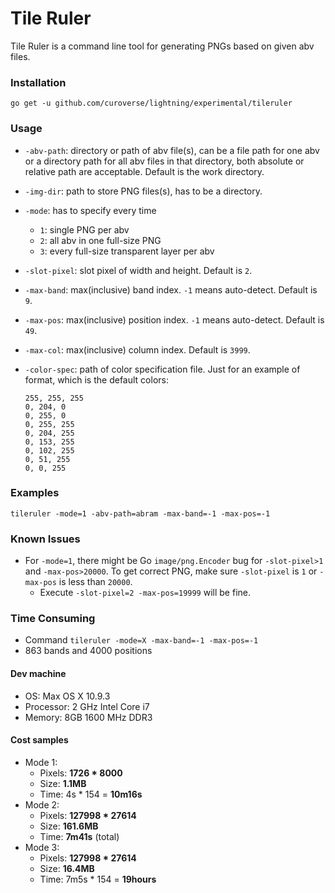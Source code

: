 Tile Ruler
==========

Tile Ruler is a command line tool for generating PNGs based on given abv files.

### Installation

	go get -u github.com/curoverse/lightning/experimental/tileruler

### Usage

- `-abv-path`: directory or path of abv file(s), can be a file path for one abv or a directory path for all abv files in that directory, both absolute or relative path are acceptable. Default is the work directory.
- `-img-dir`: path to store PNG files(s), has to be a directory.
- `-mode`: has to specify every time
	- `1`: single PNG per abv
	- `2`: all abv in one full-size PNG
	- `3`: every full-size transparent layer per abv
- `-slot-pixel`: slot pixel of width and height. Default is `2`.
- `-max-band`: max(inclusive) band index. `-1` means auto-detect. Default is `9`.
- `-max-pos`: max(inclusive) position index. `-1` means auto-detect. Default is `49`.
- `-max-col`: max(inclusive) column index. Default is `3999`.
- `-color-spec`: path of color specification file. Just for an example of format, which is the default colors:
	
	```
	255, 255, 255
	0, 204, 0
	0, 255, 0
	0, 255, 255
	0, 204, 255
	0, 153, 255
	0, 102, 255
	0, 51, 255
	0, 0, 255
	```

### Examples

	tileruler -mode=1 -abv-path=abram -max-band=-1 -max-pos=-1

### Known Issues

- For `-mode=1`, there might be Go `image/png.Encoder` bug for `-slot-pixel>1` and `-max-pos>20000`. To get correct PNG, make sure `-slot-pixel` is `1` or `-max-pos` is less than `20000`. 
	- Execute `-slot-pixel=2 -max-pos=19999` will be fine.
	
### Time Consuming

- Command `tileruler -mode=X -max-band=-1 -max-pos=-1`
- 863 bands and 4000 positions

#### Dev machine

- OS: Max OS X 10.9.3
- Processor: 2 GHz Intel Core i7
- Memory: 8GB 1600 MHz DDR3

#### Cost samples

- Mode 1:
	- Pixels: **1726 * 8000**
	- Size: **1.1MB**
	- Time: 4s * 154 = **10m16s**
- Mode 2:
	- Pixels: **127998 * 27614**
	- Size: **161.6MB**
	- Time: **7m41s** (total)
- Mode 3:
	- Pixels: **127998 * 27614**
	- Size: **16.4MB**
	- Time: 7m5s * 154 = **19hours**
	